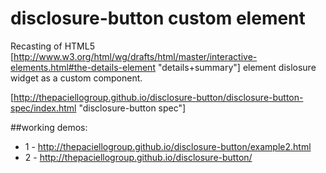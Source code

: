 disclosure-button custom element
================================

Recasting of HTML5 [http://www.w3.org/html/wg/drafts/html/master/interactive-elements.html#the-details-element "details+summary"] element dislosure widget as a custom component.

[http://thepaciellogroup.github.io/disclosure-button/disclosure-button-spec/index.html "disclosure-button spec"]

##working demos: 
* 1 - http://thepaciellogroup.github.io/disclosure-button/example2.html 
* 2 - http://thepaciellogroup.github.io/disclosure-button/


